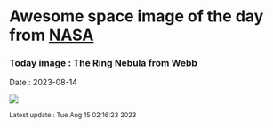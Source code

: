 
# Awesome space image of the day from [NASA](https://api.nasa.gov/)

### Today image : The Ring Nebula from Webb
Date : 2023-08-14

![](https://apod.nasa.gov/apod/image/2308/M57_JwstKong_960.jpg)

<small>Latest update : Tue Aug 15 02:16:23 2023</small>
        